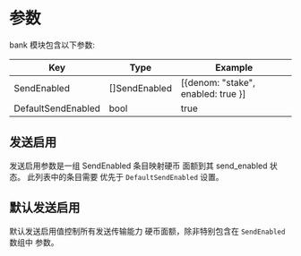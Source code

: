 # 参数

bank 模块包含以下参数: 

| Key                | Type          | Example                            |
| ------------------ | ------------- | ---------------------------------- |
| SendEnabled        | []SendEnabled | [{denom: "stake", enabled: true }] |
| DefaultSendEnabled | bool          | true                               |

## 发送启用

发送启用参数是一组 SendEnabled 条目映射硬币
面额到其 send_enabled 状态。 此列表中的条目需要
优先于 `DefaultSendEnabled` 设置。

## 默认发送启用

默认发送启用值控制所有发送传输能力
硬币面额，除非特别包含在 `SendEnabled` 数组中
参数。 